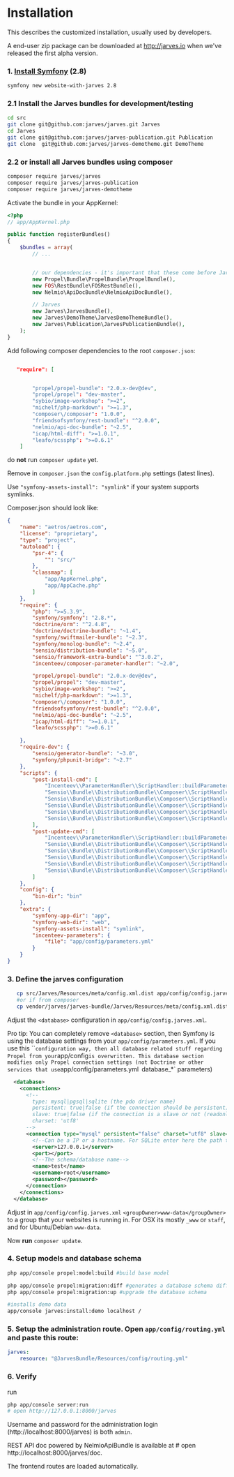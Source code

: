 Installation
============

This describes the customized installation, usually used by developers.

A end-user zip package can be downloaded at http://jarves.io when we've released the first alpha version.

### 1. [Install Symfony](http://symfony.com/doc/current/book/installation.html) (2.8)

```bash
symfony new website-with-jarves 2.8
```

### 2.1 Install the Jarves bundles for development/testing

```bash
cd src
git clone git@github.com:jarves/jarves.git Jarves
cd Jarves
git clone git@github.com:jarves/jarves-publication.git Publication
git clone  git@github.com:jarves/jarves-demotheme.git DemoTheme
```

### 2.2 or install all Jarves bundles using composer

```bash
composer require jarves/jarves
composer require jarves/jarves-publication
composer require jarves/jarves-demotheme
```

Activate the bundle in your AppKernel:

```php
<?php
// app/AppKernel.php

public function registerBundles()
{
    $bundles = array(
        // ...


        // our dependencies - it's important that these come before Jarves
        new Propel\Bundle\PropelBundle\PropelBundle(),
        new FOS\RestBundle\FOSRestBundle(),
        new Nelmio\ApiDocBundle\NelmioApiDocBundle(),

        // Jarves
        new Jarves\JarvesBundle(),
        new Jarves\DemoTheme\JarvesDemoThemeBundle(),
        new Jarves\Publication\JarvesPublicationBundle(),
    );
}
```

Add following composer dependencies to the root `composer.json`:

```json

   "require": [


        "propel/propel-bundle": "2.0.x-dev@dev",
        "propel/propel": "dev-master",
        "sybio/image-workshop": ">=2",
        "michelf/php-markdown": ">=1.3",
        "composer\/composer": "1.0.0",
        "friendsofsymfony/rest-bundle": "^2.0.0",
        "nelmio/api-doc-bundle": "~2.5",
        "icap/html-diff": ">=1.0.1",
        "leafo/scssphp": ">=0.6.1"
    ]
```

do **not** run `composer update` yet.

Remove in `composer.json` the `config.platform.php` settings (latest lines).

Use `"symfony-assets-install": "symlink"` if your system supports symlinks.

Composer.json should look like:

```json
{
    "name": "aetros/aetros.com",
    "license": "proprietary",
    "type": "project",
    "autoload": {
        "psr-4": {
            "": "src/"
        },
        "classmap": [
            "app/AppKernel.php",
            "app/AppCache.php"
        ]
    },
    "require": {
        "php": ">=5.3.9",
        "symfony/symfony": "2.8.*",
        "doctrine/orm": "^2.4.8",
        "doctrine/doctrine-bundle": "~1.4",
        "symfony/swiftmailer-bundle": "~2.3",
        "symfony/monolog-bundle": "~2.4",
        "sensio/distribution-bundle": "~5.0",
        "sensio/framework-extra-bundle": "^3.0.2",
        "incenteev/composer-parameter-handler": "~2.0",

        "propel/propel-bundle": "2.0.x-dev@dev",
        "propel/propel": "dev-master",
        "sybio/image-workshop": ">=2",
        "michelf/php-markdown": ">=1.3",
        "composer\/composer": "1.0.0",
        "friendsofsymfony/rest-bundle": "^2.0.0",
        "nelmio/api-doc-bundle": "~2.5",
        "icap/html-diff": ">=1.0.1",
        "leafo/scssphp": ">=0.6.1"

    },
    "require-dev": {
        "sensio/generator-bundle": "~3.0",
        "symfony/phpunit-bridge": "~2.7"
    },
    "scripts": {
        "post-install-cmd": [
            "Incenteev\\ParameterHandler\\ScriptHandler::buildParameters",
            "Sensio\\Bundle\\DistributionBundle\\Composer\\ScriptHandler::buildBootstrap",
            "Sensio\\Bundle\\DistributionBundle\\Composer\\ScriptHandler::clearCache",
            "Sensio\\Bundle\\DistributionBundle\\Composer\\ScriptHandler::installAssets",
            "Sensio\\Bundle\\DistributionBundle\\Composer\\ScriptHandler::installRequirementsFile",
            "Sensio\\Bundle\\DistributionBundle\\Composer\\ScriptHandler::prepareDeploymentTarget"
        ],
        "post-update-cmd": [
            "Incenteev\\ParameterHandler\\ScriptHandler::buildParameters",
            "Sensio\\Bundle\\DistributionBundle\\Composer\\ScriptHandler::buildBootstrap",
            "Sensio\\Bundle\\DistributionBundle\\Composer\\ScriptHandler::clearCache",
            "Sensio\\Bundle\\DistributionBundle\\Composer\\ScriptHandler::installAssets",
            "Sensio\\Bundle\\DistributionBundle\\Composer\\ScriptHandler::installRequirementsFile",
            "Sensio\\Bundle\\DistributionBundle\\Composer\\ScriptHandler::prepareDeploymentTarget"
        ]
    },
    "config": {
        "bin-dir": "bin"
    },
    "extra": {
        "symfony-app-dir": "app",
        "symfony-web-dir": "web",
        "symfony-assets-install": "symlink",
        "incenteev-parameters": {
            "file": "app/config/parameters.yml"
        }
    }
}
```


### 3. Define the jarves configuration

```bash
   cp src/Jarves/Resources/meta/config.xml.dist app/config/config.jarves.xml
   #or if from composer
   cp vendor/jarves/jarves-bundle/Jarves/Resources/meta/config.xml.dist app/config/config.jarves.xml
```

Adjust the `<database>` configuration in `app/config/config.jarves.xml`.

Pro tip: You can completely remove `<database>` section, then Symfony is using the database settings from your `app/config/parameters.yml`.
If you use this ``<database>` configuration way, then all database related stuff regarding Propel from your `app/config` is overwritten.
This database section modifies only Propel connection settings (not Doctrine or other services that use `app/config/parameters.yml` `database_*` parameters)

```xml
  <database>
    <connections>
      <!--
        type: mysql|pgsql|sqlite (the pdo driver name)
        persistent: true|false (if the connection should be persistent)
        slave: true|false (if the connection is a slave or not (readonly or not))
        charset: 'utf8'
      -->
      <connection type="mysql" persistent="false" charset="utf8" slave="false">
        <!--Can be a IP or a hostname. For SQLite enter here the path to the file.-->
        <server>127.0.0.1</server>
        <port></port>
        <!--The schema/database name-->
        <name>test</name>
        <username>root</username>
        <password></password>
      </connection>
    </connections>
  </database>
```

Adjust in `app/config/config.jarves.xml` `<groupOwner>www-data</groupOwner>` to a group that your websites is running in.
For OSX its mostly `_www` or `staff`, and for Ubuntu/Debian `www-data`.

Now **run** `composer update`.

### 4. Setup models and database schema

```bash
php app/console propel:model:build #build base model

php app/console propel:migration:diff #generates a database schema diff
php app/console propel:migration:up #upgrade the database schema

#installs demo data
app/console jarves:install:demo localhost /
```

### 5. Setup the administration route. Open `app/config/routing.yml` and paste this route:

```yaml
jarves:
    resource: "@JarvesBundle/Resources/config/routing.yml"
```

### 6. Verify

run

```bash
php app/console server:run
# open http://127.0.0.1:8000/jarves
```

Username and password for the administration login (http://localhost:8000/jarves) is both `admin`.

REST API doc powered by NelmioApiBundle is available at # open http://localhost:8000/jarves/doc.

The frontend routes are loaded automatically.